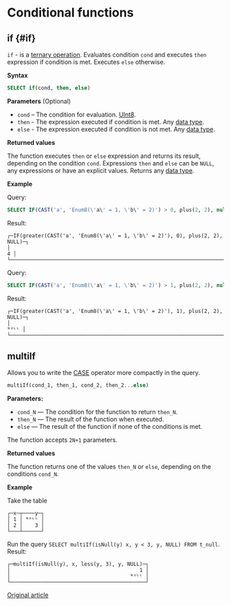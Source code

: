 # Conditional functions

## if {#if}

`if` - is a [ternary operation](https://en.wikipedia.org/wiki/Ternary_operation). 
Evaluates condition `cond` and executes `then` expression if condition is met. Executes `else` otherwise.

**Syntax** 

```sql
SELECT if(cond, then, else)
```

**Parameters** (Optional)

- `cond` – The condition for evaluation. [UInt8](https://clickhouse.yandex/docs/ru/data_types/int_uint/).
- `then` - The expression executed if condition is met. Any [data type](https://clickhouse.yandex/docs/en/data_types/).
- `else` - The expression executed if condition is not met. Any [data type](https://clickhouse.yandex/docs/en/data_types/).

**Returned values**

The function executes `then` or `else` expression and returns its result, depending on the condition `cond`.
Expressions `then` and `else` can be `NULL`, any expressions or have an explicit values.
Returns any [data type](https://clickhouse.yandex/docs/en/data_types/).

**Example**

Query:

```sql
SELECT IF(CAST('a', 'Enum8(\'a\' = 1, \'b\' = 2)') > 0, plus(2, 2), null)
```

Result:

```text
┌─IF(greater(CAST('a', 'Enum8(\'a\' = 1, \'b\' = 2)'), 0), plus(2, 2), NULL)─┐
│                                                                          4 │
└────────────────────────────────────────────────────────────────────────────┘
```

Query:

```sql
SELECT IF(CAST('a', 'Enum8(\'a\' = 1, \'b\' = 2)') > 1, plus(2, 2), null)
```
Result:

```text
┌─IF(greater(CAST('a', 'Enum8(\'a\' = 1, \'b\' = 2)'), 1), plus(2, 2), NULL)─┐
│                                                                       ᴺᵁᴸᴸ │
└────────────────────────────────────────────────────────────────────────────┘
```

## multiIf

Allows you to write the [CASE](../operators.md#operator_case) operator more compactly in the query.

```sql
multiIf(cond_1, then_1, cond_2, then_2...else)
```

**Parameters:**

- `cond_N` — The condition for the function to return `then_N`.
- `then_N` — The result of the function when executed.
- `else` — The result of the function if none of the conditions is met.

The function accepts `2N+1` parameters.

**Returned values**

The function returns one of the values `then_N` or `else`, depending on the conditions `cond_N`.

**Example**

Take the table

```text
┌─x─┬────y─┐
│ 1 │ ᴺᵁᴸᴸ │
│ 2 │    3 │
└───┴──────┘
```

Run the query `SELECT multiIf(isNull(y) x, y < 3, y, NULL) FROM t_null`. Result:

```text
┌─multiIf(isNull(y), x, less(y, 3), y, NULL)─┐
│                                          1 │
│                                       ᴺᵁᴸᴸ │
└────────────────────────────────────────────┘
```

[Original article](https://clickhouse.yandex/docs/en/query_language/functions/conditional_functions/) <!--hide-->
